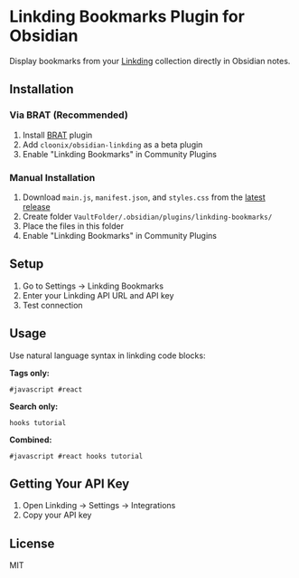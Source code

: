 # Linkding Bookmarks Plugin for Obsidian

Display bookmarks from your [Linkding](https://github.com/sissbruecker/linkding) collection directly in Obsidian notes.

## Installation

### Via BRAT (Recommended)
1. Install [BRAT](https://github.com/TfTHacker/obsidian42-brat) plugin
2. Add `cloonix/obsidian-linkding` as a beta plugin
3. Enable "Linkding Bookmarks" in Community Plugins

### Manual Installation
1. Download `main.js`, `manifest.json`, and `styles.css` from the [latest release](https://github.com/cloonix/obsidian-linkding/releases)
2. Create folder `VaultFolder/.obsidian/plugins/linkding-bookmarks/`
3. Place the files in this folder
4. Enable "Linkding Bookmarks" in Community Plugins

## Setup

1. Go to Settings → Linkding Bookmarks
2. Enter your Linkding API URL and API key
3. Test connection

## Usage

Use natural language syntax in linkding code blocks:

**Tags only:**
```linkding
#javascript #react
```

**Search only:**
```linkding
hooks tutorial
```

**Combined:**
```linkding
#javascript #react hooks tutorial
```

## Getting Your API Key

1. Open Linkding → Settings → Integrations
2. Copy your API key

## License

MIT